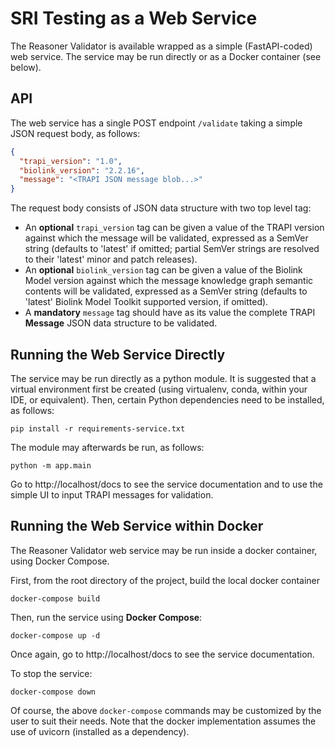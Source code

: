 # SRI Testing as a Web Service

The Reasoner Validator is available wrapped as a simple (FastAPI-coded) web service.  The service may be run directly or as a Docker container (see below).

## API

The web service has a single POST endpoint `/validate` taking a simple JSON request body, as follows:

```json
{
  "trapi_version": "1.0",
  "biolink_version": "2.2.16",
  "message": "<TRAPI JSON message blob...>"
}
```

The request body consists of JSON data structure with two top level tag:

- An **optional** `trapi_version` tag can be given a value of the TRAPI version against which the message will be validated, expressed as a SemVer string (defaults to 'latest' if omitted; partial SemVer strings are resolved to their 'latest' minor and patch releases). 
- An **optional** `biolink_version` tag can be given a value of the Biolink Model version against which the message knowledge graph semantic contents will be validated, expressed as a SemVer string (defaults to 'latest' Biolink Model Toolkit supported version, if omitted). 
- A **mandatory** `message` tag should have as its value the complete TRAPI **Message** JSON data structure to be validated.

## Running the Web Service Directly

The service may be run directly as a python module. It is suggested that a virtual environment first be created (using virtualenv, conda, within your IDE, or equivalent).  Then, certain Python dependencies need to be installed, as follows:

```shell
pip install -r requirements-service.txt
```

The module may afterwards be run, as follows:

```shell
python -m app.main
```

Go to  http://localhost/docs to see the service documentation and to use the simple UI to input TRAPI messages for validation.

## Running the Web Service within Docker

The Reasoner Validator web service may be run inside a docker container, using Docker Compose.

First, from the root directory of the project, build the local docker container

```shell
docker-compose build
```

Then, run the service using **Docker Compose**:

```shell
docker-compose up -d
```

Once again, go to  http://localhost/docs to see the service documentation.

To stop the service:

```shell
docker-compose down
```

Of course, the above `docker-compose` commands may be customized by the user to suit their needs. Note that the docker implementation assumes the use of uvicorn (installed as a dependency).
